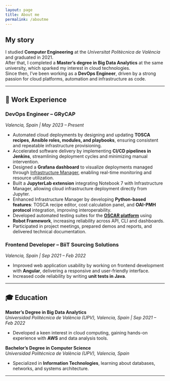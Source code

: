 ```yaml
---
layout: page
title: About me
permalink: /aboutme
---
```


## My story

I studied **Computer Engineering** at the *Universitat Politècnica de València* and graduated in 2021.  
After that, I completed a **Master’s degree in Big Data Analytics** at the same university, which sparked my interest in cloud technologies.  
Since then, I’ve been working as a **DevOps Engineer**, driven by a strong passion for cloud platforms, automation and infrastructure as code.

---

## 💼 Work Experience

### **DevOps Engineer – GRyCAP**  
*Valencia, Spain | May 2023 – Present*
- Automated cloud deployments by designing and updating **TOSCA recipes**, **Ansible roles, modules, and playbooks**, ensuring consistent and repeatable infrastructure provisioning.
- Accelerated software delivery by implementing **CI/CD pipelines in Jenkins**, streamlining deployment cycles and minimizing manual intervention.
- Designed a **Grafana dashboard** to visualize deployments managed through [Infrastructure Manager](https://im.egi.eu/im-dashboard/login), enabling real-time monitoring and resource utilization.
- Built a **JupyterLab extension** integrating Notebook 7 with Infrastructure Manager, allowing cloud infrastructure deployment directly from Jupyter.
- Enhanced Infrastructure Manager by developing **Python-based features**: TOSCA recipe editor, cost calculation panel, and **OAI-PMH protocol** integration, improving interoperability.
- Developed automated testing suites for the [**OSCAR platform**](https://oscar.grycap.net/) using **Robot Framework**, increasing reliability across API, CLI and dashboards.  
- Participated in project meetings, prepared demos and reports, and delivered technical documentation.

### **Frontend Developer – BiiT Sourcing Solutions**  
*Valencia, Spain | Sep 2021 – Feb 2022*
- Improved web application usability by working on frontend development with **Angular**, delivering a responsive and user-friendly interface.
- Increased code reliability by writing **unit tests in Java**.

---

## 🎓 Education

**Master’s Degree in Big Data Analytics**  
*Universidad Politécnica de València (UPV), Valencia, Spain | Sep 2021 – Feb 2022*  
- Developed a keen interest in cloud computing, gaining hands-on experience with **AWS** and data analysis tools.

**Bachelor’s Degree in Computer Science**  
*Universidad Politécnica de València (UPV), Valencia, Spain*  
- Specialized in **Information Technologies**, learning about databases, networks, and systems architecture.

---
